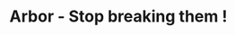 ---
pid: LLP24
title: Arbor - Stop breaking them !
location_transcription: City Hall
zipcode: '19119'
outside_phl: 
neighborhood: Mount Airy
age: '11'
age_range: 6-13
instagram: 
image_file_name: LLP_24.jpg
proposal_transcription: 
topic: Environment
topic_summary: '0'
type: Tree
keywords_other: stop breaking
credit: Maeve McNichol
image_labels: 
twitter: 
facebook: 
permalink: "/monuments/llp24/"
layout: item-page
---